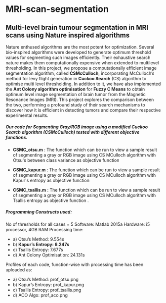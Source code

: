 # MRI-scan-segmentation
## Multi-level brain tumour segmentation in MRI scans using Nature inspired algorithms
Nature enthused algorithms are the most potent for optimization. Several bio-inspired algorithms were developed to generate optimum threshold values for segmenting such images efficiently. Their exhaustive search nature makes them computationally expensive when extended to multilevel thresholding. In this project, we propose a computationally efficient image segmentation algorithm, called **CSMcCulloch**, incorporating McCulloch’s method for levy flight generation in **Cuckoo Search** (CS) algorithm to optimise multi level thresholding. In addition to it, we have also implemented the **Ant Colony algorithm optimisation** for **Fuzzy C Means** to obtain optimum level image segmentation of brain tumor from the Magnetic Resonance Images (MRI).
This project explores the comparison between the two, performing a profound study of their search mechanisms to discover how it is efficient in detecting tumors and compare their respective experimental results.

##### Our code for Segmenting Gray/RGB image using a modified Cuckoo Search algorithm (CSMcCulloch) tested with different objective functions. 
- **CSMC_otsu.m** : The function which can be run to view a sample result of segmenting a gray or RGB image using CS MCulloch algorithm with Otsu's between class variance as objective function 

- **CSMC_kapur.m** : The function which can be run to view a sample result of segmenting a gray or RGB image using CS MCulloch algorithm with Kapur's entropy as objective function 

- **CSMC_tsallis.m** : The function which can be run to view a sample result of segmenting a gray or RGB image using CS MCulloch algorithm with Tsallis entropy as objective function .

##### Programming Constructs used:
No of thresholds for all cases = 5
Software: Matlab 2015a
Hardware: i5 processor, 4GB RAM
Processing time: 
- a) Otsu’s Method: 9.554s
- b) **Kapur’s Entropy: 6.247s**
- c) Tsallis Entropy: 7.677s
- d) Ant Colony Optimisation: 24.131s

Profiles of each code, function-wise with processing time has been uploaded as:
- a) Otsu’s Method: prof_otsu.png
- b) Kapur’s Entropy: prof_kapur.png
- c) Tsallis Entropy: prof_tsallis.png
- d) ACO Algo: prof_aco.png

